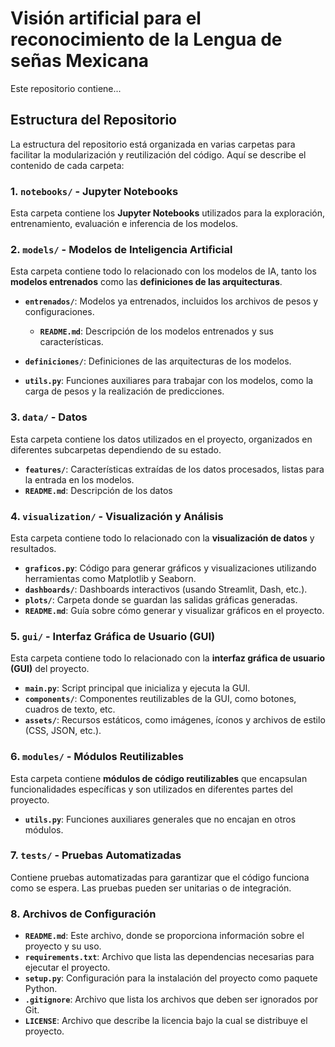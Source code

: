 # Visión artificial para el reconocimiento de la Lengua de señas Mexicana

Este repositorio contiene...

## Estructura del Repositorio

La estructura del repositorio está organizada en varias carpetas para facilitar la modularización y reutilización del código. Aquí se describe el contenido de cada carpeta:

### 1. `notebooks/` - Jupyter Notebooks
Esta carpeta contiene los **Jupyter Notebooks** utilizados para la exploración, entrenamiento, evaluación e inferencia de los modelos.

### 2. `models/` - Modelos de Inteligencia Artificial
Esta carpeta contiene todo lo relacionado con los modelos de IA, tanto los **modelos entrenados** como las **definiciones de las arquitecturas**.

- **`entrenados/`**: Modelos ya entrenados, incluidos los archivos de pesos y configuraciones.
  - **`README.md`**: Descripción de los modelos entrenados y sus características.
  
- **`definiciones/`**: Definiciones de las arquitecturas de los modelos.

- **`utils.py`**: Funciones auxiliares para trabajar con los modelos, como la carga de pesos y la realización de predicciones.

### 3. `data/` - Datos
Esta carpeta contiene los datos utilizados en el proyecto, organizados en diferentes subcarpetas dependiendo de su estado.

- **`features/`**: Características extraídas de los datos procesados, listas para la entrada en los modelos.
- **`README.md`**: Descripción de los datos 


### 4. `visualization/` - Visualización y Análisis
Esta carpeta contiene todo lo relacionado con la **visualización de datos** y resultados.

- **`graficos.py`**: Código para generar gráficos y visualizaciones utilizando herramientas como Matplotlib y Seaborn.
- **`dashboards/`**: Dashboards interactivos (usando Streamlit, Dash, etc.).
- **`plots/`**: Carpeta donde se guardan las salidas gráficas generadas.
- **`README.md`**: Guía sobre cómo generar y visualizar gráficos en el proyecto.

### 5. `gui/` - Interfaz Gráfica de Usuario (GUI)
Esta carpeta contiene todo lo relacionado con la **interfaz gráfica de usuario (GUI)** del proyecto.

- **`main.py`**: Script principal que inicializa y ejecuta la GUI.
- **`components/`**: Componentes reutilizables de la GUI, como botones, cuadros de texto, etc.
- **`assets/`**: Recursos estáticos, como imágenes, íconos y archivos de estilo (CSS, JSON, etc.).

### 6. `modules/` - Módulos Reutilizables
Esta carpeta contiene **módulos de código reutilizables** que encapsulan funcionalidades específicas y son utilizados en diferentes partes del proyecto.

- **`utils.py`**: Funciones auxiliares generales que no encajan en otros módulos.

### 7. `tests/` - Pruebas Automatizadas
Contiene pruebas automatizadas para garantizar que el código funciona como se espera. Las pruebas pueden ser unitarias o de integración.

### 8. Archivos de Configuración
- **`README.md`**: Este archivo, donde se proporciona información sobre el proyecto y su uso.
- **`requirements.txt`**: Archivo que lista las dependencias necesarias para ejecutar el proyecto.
- **`setup.py`**: Configuración para la instalación del proyecto como paquete Python.
- **`.gitignore`**: Archivo que lista los archivos que deben ser ignorados por Git.
- **`LICENSE`**: Archivo que describe la licencia bajo la cual se distribuye el proyecto.

